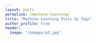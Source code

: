 ```yaml
---
layout: posts
permalink: /machine-learning/
title: "Machine Learning Posts by Tags"
author_profile: true
header:
  image: "/images/p3.jpg"
---
```



